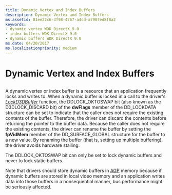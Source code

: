 ```yaml
---
title: Dynamic Vertex and Index Buffers
description: Dynamic Vertex and Index Buffers
ms.assetid: 81ee22c6-3f98-4767-a4cd-a7907ed8f8a2
keywords:
- dynamic vertex WDK DirectX 9.0
- index buffers WDK DirectX 9.0
- dynamic buffers WDK DirectX 9.0
ms.date: 04/20/2017
ms.localizationpriority: medium
---
```


# Dynamic Vertex and Index Buffers


## <span id="ddk_dynamic_vertex_and_index_buffers_gg"></span><span id="DDK_DYNAMIC_VERTEX_AND_INDEX_BUFFERS_GG"></span>


A dynamic vertex or index buffer is a resource that an application frequently locks and writes to. When a dynamic buffer is locked in a call to the driver's [*LockD3DBuffer*](https://docs.microsoft.com/previous-versions/windows/hardware/drivers/ff568216(v=vs.85)) function, the DDLOCK\_OKTOSWAP bit (also known as the D3DLOCK\_DISCARD bit) of the **dwFlags** member of the DD\_LOCKDATA structure can be set to indicate that the caller does not require the existing contents of the buffer. Therefore, the driver can discard the contents before returning the pointer to the buffer data. Because the caller does not require the existing contents, the driver can rename the buffer by setting the **fpVidMem** member of the DD\_SURFACE\_GLOBAL structure for the buffer to a new value. By renaming the buffer (that is, setting up multiple buffering), the driver avoids hardware stalling.

The DDLOCK\_OKTOSWAP bit can only be set to lock dynamic buffers and never to lock static buffers.

Note that drivers should store dynamic buffers in [AGP](agp-support.md) memory because if dynamic buffers are stored in local video memory and an application writes data into those buffers in a nonsequential manner, bus performance might be seriously affected.

 

 





